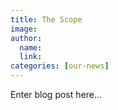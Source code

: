 ```yaml
---
title: The Scope
image:
author:
  name:
  link:
categories: [our-news]
---
```


Enter blog post here...
